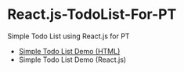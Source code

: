 # React.js-TodoList-For-PT
Simple Todo List using React.js for PT

- [Simple Todo List Demo (HTML)](https://codepen.io/DAMICHOI/pen/jObNOqj)  
- Simple Todo List Demo (React.js)
